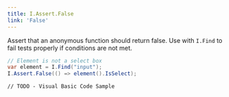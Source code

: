 ```yaml
---
title: I.Assert.False
link: 'False'
---
```

Assert that an anonymous function should return false. Use with `I.Find` to fail tests properly if conditions are not met.

```csharp
// Element is not a select box
var element = I.Find("input");
I.Assert.False(() => element().IsSelect);
```
```vbnet
// TODO - Visual Basic Code Sample
```